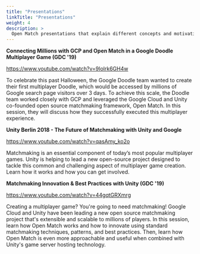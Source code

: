 ```yaml
---
title: "Presentations"
linkTitle: "Presentations"
weight: 4
description: >
  Open Match presentations that explain different concepts and motivations behind the project.
---
```


**Connecting Millions with GCP and Open Match in a Google Doodle Multiplayer Game (GDC '19)**

https://www.youtube.com/watch?v=9Iolrk6GH4w

To celebrate this past Halloween, the Google Doodle team wanted to create their first multiplayer
Doodle, which would be accessed by millions of Google search page visitors over 3 days. To achieve
this scale, the Doodle team worked closely with GCP and leveraged the Google Cloud and Unity
co-founded open source matchmaking framework, Open Match. In this session, they will discuss
how they successfully executed this multiplayer experience.

**Unity Berlin 2018 - The Future of Matchmaking with Unity and Google**

https://www.youtube.com/watch?v=qasAmy_ko2o

Matchmaking is an essential component of today’s most popular multiplayer games.
Unity is helping to lead a new open-source project designed to tackle this common and
challenging aspect of multiplayer game creation. Learn how it works and how you can get involved.

**Matchmaking Innovation & Best Practices with Unity (GDC '19)**

https://www.youtube.com/watch?v=44gqtGRXmrg

Creating a multiplayer game? You're going to need matchmaking! Google Cloud and Unity have been
leading a new open source matchmaking project that's extensible and scalable to millions of
players. In this session, learn how Open Match works and how to innovate using standard
matchmaking techniques, patterns, and best practices. Then, learn how Open Match is even more
approachable and useful when combined with Unity's game server hosting technology.
